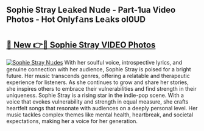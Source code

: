 ## Sophie Stray Le𝚊ked N𝚞de - Part-1ua Video Photos - Hot Onlyf𝚊ns Le𝚊ks oI0UD

# <h2><a href="http://ab38044.deff.icu/?id=Sophie+Stray">🔗 New 👉🔴 Sophie Stray VIDEO Photos</a></h2>

[![Sophie Stray N𝚞des](https://i.imgur.com/rIISA9y.gif)](http://ab38044.deff.icu/?id=Sophie+Stray)
With her soulful voice, introspective lyrics, and genuine connection with her audience, Sophie Stray is poised for a bright future. Her music transcends genres, offering a relatable and therapeutic experience for listeners. As she continues to grow and share her stories, she inspires others to embrace their vulnerabilities and find strength in their uniqueness. Sophie Stray is a rising star in the indie-pop scene. With a voice that evokes vulnerability and strength in equal measure, she crafts heartfelt songs that resonate with audiences on a deeply personal level. Her music tackles complex themes like mental health, heartbreak, and societal expectations, making her a voice for her generation.
